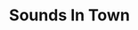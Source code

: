 ---
title: Sounds In Town
slug: play_perform_bingley
image: helps5.jpg
order: 5
short-description: "Volunteers are needed for a new group that wants to give amateur
  musicians the chance to perform in a friendly supportive setting.   \n"
description: "Volunteers are needed for a new group that wants to give amateur musicians
  the chance to perform in a friendly supportive setting, with an emphasis on instruments
  that you might associate with an orchestra.  \n\nA similar opportunity can be found
  at the Bradford Music Club\n\n<h2>Pilot Event</h2>\n\nThere is a [pilot event]({%
  link sounds_in_town.md %}) at [Cullingworth Methodist Church]({% link _venues/cullingworth_methodist_church.md
  %}) on 14th May 2024\n\n<h3>Going Forward</h3>\n\nWe think that music groups could
  host each event, as part of their normal routine. i.e.on the same day/evening that
  they rehearse.\n\n<strong>The idea is to:</strong> \nProvide an appreciative sympathetic
  audience\nNot expect performances to be 'professional'\nBe a mix of musicians and
  non-performing audience\nHave a half time break so people can chat and mingle\n\nPerformers
  would maybe:\n\nBe the pupils of music teachers\nCome from along the Aire Valley\nBe
  of any standard  - we would welcome learners\n\nWe would need:\nA room with a good
  piano\n(4 - 6) People to organise the group/events\nA good MC (Master of Ceremonies)
  or host\nPeople to volunteer their help\nA regular evening(?) meeting time (7 -9?)
  and day (Monday?)\n\nSome places that might have a room and a piano:\nCottingley
  Primary\nBeckfoot school\nLittle Theatre\nChurch House (\nCullingworth Village Hall\nSt
  Aidens Church, Crossflatts\n\nOther notes\nThe Bradford Music Club is based around
  pre-booked 10 minute slots. There is a Leeds group that does a similar thing where
  auditions are required. Those in the room discussing the initial idea did not like
  the idea of auditions.\n\nThere would be a cost to rent a space. Perhaps anyone
  that attends could pay a small amount to cover the cost. Spaces seem to be available
  from £13 - £20 per hour. We have a list of meeting spaces, with some idea of costs,
  that was collated in the last year.\n\nTASKS\nFind a group of people to do the work
  on this. If you are interested, or just want to find out more, please let us know
  at info@bingleymusictown.org.uk\n\nFind places that might have a room and a piano.
  Can you check our list above, or suggest somewhere else? Can you turn this into
  a list of Pro's and Con's for each venue?\n\nFind some people that might want to
  perform. Are you interested, do you know someone who might be? Let us know and we'll
  keep a list of people and their contact details.\n\nFind some people that might
  volunteer to help at events, even though they may not want to be more involved.
  Would you volunteer at an event to setup the room, meet and greet people, organise
  a performance running order, etc\n"
permalink: "/help/play_perform_bingley.html"
layout: help_page
---